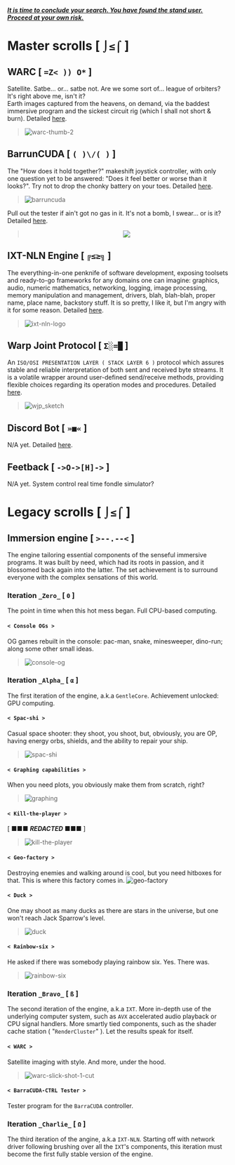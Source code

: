 <i><u><b>It is time to conclude your search. You have found the stand user. Proceed at your own risk.</b></u></i>

# Master scrolls [ `⌡≤⌠` ]
 
## WARC [ `=Z< )) O*` ]
Satellite. Satbe... or... satbe not. Are we some sort of... league of orbiters? It's right above me, isn't it? <br>
Earth images captured from the heavens, on demand, via the baddest immersive program and the sickest circuit rig (which I shall not short & burn). Detailed [here](https://github.com/HoratiuMip/Ad-astra.Made.Not-said/tree/main/IXN/Ruptures/warc).
> ![warc-thumb-2](https://github.com/user-attachments/assets/8427430b-c346-4615-a8f0-297e7836227a)

## BarrunCUDA [ `( )\/( )` ]
The "How does it hold together?" makeshift joystick controller, with only one question yet to be answered: "Does it feel better or worse than it looks?". Try not to drop the chonky battery on your toes. Detailed [here](https://github.com/HoratiuMip/Ad-astra.Made.Not-said/tree/main/Devices/BarrunCUDA).
> ![barruncuda](https://github.com/user-attachments/assets/79515772-ae1a-42ba-9aaa-e2ba130bdc1f)

Pull out the tester if ain't got no gas in it. It's not a bomb, I swear... or is it? Detailed [here](https://github.com/HoratiuMip/Ad-astra.Made.Not-said/tree/main/IXN/Ruptures/BarraCUDA-CTRL-tester).
><p align="center">
>  <img src="https://github.com/user-attachments/assets/8480758c-47e2-4b20-8903-6dc645778c59" />
></p>

## IXT-NLN Engine [ `╔≤≥╗` ]
The everything-in-one penknife of software development, exposing toolsets and ready-to-go frameworks for any domains one can imagine: graphics, audio, numeric mathematics, networking, logging, image processing, memory manipulation and management, drivers, blah, blah-blah, proper name, place name, backstory stuff. It is so pretty, I like it, but I'm angry with it for some reason. Detailed [here](https://github.com/HoratiuMip/Ad-astra.Made.Not-said/tree/main/IXN).
> ![ixt-nln-logo](https://github.com/user-attachments/assets/54e2cdbc-55ce-48ea-91d3-df27cf414faf)

## Warp Joint Protocol [ `Σ░=█` ]
An `ISO/OSI PRESENTATION LAYER ( STACK LAYER 6 )` protocol which assures stable and reliable interpretation of both sent and received byte streams. It is a volatile wrapper around user-defined send/receive methods, providing flexible choices regarding its operation modes and procedures. Detailed [here](https://github.com/HoratiuMip/Ad-astra.Made.Not-said/blob/main/WJP/README.md).
> ![wjp_sketch](https://github.com/user-attachments/assets/e39b30df-bf4b-41b6-9cf4-4e9d6e959717)

## Discord Bot [ `»■«` ]
N/A yet. Detailed [here](https://github.com/HoratiuMip/Ahri).

## Feetback [ `->O->[H]->` ]
N/A yet. System control real time fondle simulator?

# Legacy scrolls [ `⌡≤⌠` ]

## Immersion engine [ `>--.--<` ]
The engine tailoring essential components of the senseful immersive programs. It was built by need, which had its roots in passion, and it blossomed back again into the latter. The set achievement is to surround everyone with the complex sensations of this world. 

### Iteration `_Zero_` [ `0` ]
The point in time when this hot mess began. Full CPU-based computing.

#### `< Console OGs >`
OG games rebuilt in the console: pac-man, snake, minesweeper, dino-run; along some other small ideas.
> ![console-og](https://github.com/user-attachments/assets/7bf1e8a8-e29e-49f0-b1af-5f03f1df0798)

### Iteration `_Alpha_` [ `α` ]
The first iteration of the engine, a.k.a `GentleCore`. Achievement unlocked: GPU computing.

#### `< Spac-shi >`
Casual space shooter: they shoot, you shoot, but, obviously, you are OP, having energy orbs, shields, and the ability to repair your ship.
> ![spac-shi](https://github.com/user-attachments/assets/fc78e5f7-7834-484f-b7ef-4c47c3af3b51)

#### `< Graphing capabilities >`
When you need plots, you obviously make them from scratch, right?
> ![graphing](https://github.com/user-attachments/assets/497e67d6-db18-4d11-b18c-22126911b9f6)

#### `< Kill-the-player >`
[ ■■■ ___REDACTED___ ■■■ ]
> ![kill-the-player](https://github.com/user-attachments/assets/13036d7d-dd03-48b3-bf66-55fdcfa7ea0c)

#### `< Geo-factory >`
Destroying enemies and walking around is cool, but you need hitboxes for that. This is where this factory comes in.
![geo-factory](https://github.com/user-attachments/assets/6d2e53a3-6302-43eb-a101-648e62df6c96)

#### `< Duck >`
One may shoot as many ducks as there are stars in the universe, but one won't reach Jack Sparrow's level.
> ![duck](https://github.com/user-attachments/assets/305e6217-5162-4145-99dd-c6e969a38171)

#### `< Rainbow-six >`
He asked if there was somebody playing rainbow six. Yes. There was.
> ![rainbow-six](https://github.com/user-attachments/assets/1607d896-2a27-4bd2-964d-cebb8021e18f)

### Iteration `_Bravo_` [ `ß` ]
The second iteration of the engine, a.k.a `IXT`. More in-depth use of the underlying computer system, such as `AVX` accelerated audio playback or CPU signal handlers. More smartly tied components, such as the shader cache station ( "`RenderCluster`" ). Let the results speak for itself.

#### `< WARC >`
Satellite imaging with style. And more, under the hood.
> ![warc-slick-shot-1-cut](https://github.com/user-attachments/assets/1b275c4f-b273-4a16-b831-33a2f3529641)

#### `< BarraCUDA-CTRL Tester >`
Tester program for the `BarraCUDA` controller.

### Iteration `_Charlie_` [ `Ω` ]
The third iteration of the angine, a.k.a `IXT-NLN`. Starting off with network driver following brushing over all the `IXT`'s components, this iteration must become the first fully stable version of the engine.



